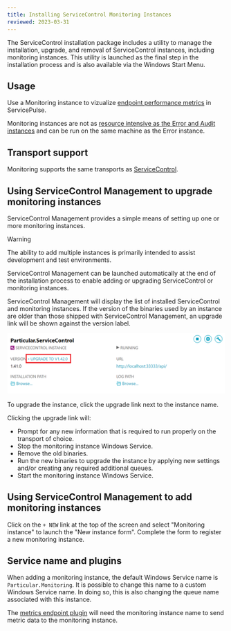 ```yaml
---
title: Installing ServiceControl Monitoring Instances
reviewed: 2023-03-31
---
```


The ServiceControl installation package includes a utility to manage the installation, upgrade, and removal of ServiceControl instances, including monitoring instances. This utility is launched as the final step in the installation process and is also available via the Windows Start Menu.

## Usage

Use a Monitoring instance to vizualize [endpoint performance metrics](/monitoring/#endpoint-performance) in ServicePulse.

Monitoring instances are not as [resource intensive as the Error and Audit instances](/servicecontrol/servicecontrol-instances/hardware.md) and can be run on the same machine as the Error instance.

## Transport support

Monitoring supports the same transports as [ServiceControl](/servicecontrol/transports.md).

## Using ServiceControl Management to upgrade monitoring instances

ServiceControl Management provides a simple means of setting up one or more monitoring instances.

> [!WARNING]
> The ability to add multiple instances is primarily intended to assist development and test environments.

ServiceControl Management can be launched automatically at the end of the installation process to enable adding or upgrading ServiceControl or monitoring instances.

ServiceControl Management will display the list of installed ServiceControl and monitoring instances. If the version of the binaries used by an instance are older than those shipped with ServiceControl Management, an upgrade link will be shown against the version label.

![](/servicecontrol/managementutil-upgradelink.png 'width=500')

To upgrade the instance, click the upgrade link next to the instance name.

Clicking the upgrade link will:

* Prompt for any new information that is required to run properly on the transport of choice.
* Stop the monitoring instance Windows Service.
* Remove the old binaries.
* Run the new binaries to upgrade the instance by applying new settings and/or creating any required additional queues.
* Start the monitoring instance Windows Service.

## Using ServiceControl Management to add monitoring instances

Click on the `+ NEW` link at the top of the screen and select "Monitoring instance" to launch the "New instance form". Complete the form to register a new monitoring instance.

## Service name and plugins

When adding a monitoring instance, the default Windows Service name is `Particular.Monitoring`. It is possible to change this name to a custom Windows Service name. In doing so, this is also changing the queue name associated with this instance.

The [metrics endpoint plugin](/monitoring/metrics/install-plugin.md) will need the monitoring instance name to send metric data to the monitoring instance.
